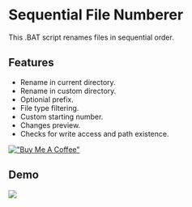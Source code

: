# Sequential File Numberer

This .BAT script renames files in sequential order.

## Features

- Rename in current directory.
- Rename in custom directory.
- Optionial prefix.
- File type filtering.
- Custom starting number.
- Changes preview.
- Checks for write access and path existence.

[!["Buy Me A Coffee"](https://www.buymeacoffee.com/assets/img/custom_images/orange_img.png)](https://buymeacoffee.com/emerytools)

## Demo

<img src="https://i.imgur.com/FvgEcZv.gif"/>
